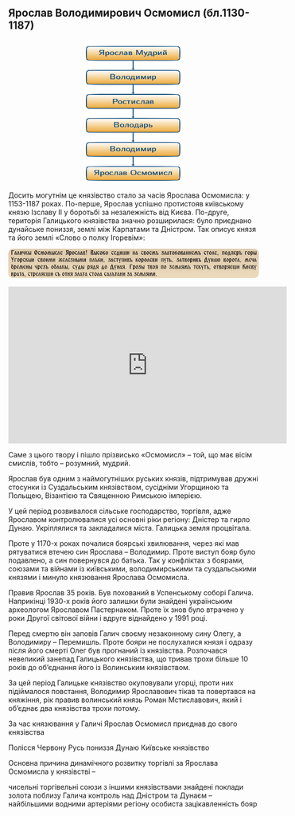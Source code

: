 Ярослав Володимирович Осмомисл (бл.1130-1187)
---------------------------------------------

<div align="center">
<img src="der1.png" width="200" height="285"/>
</div>

Досить могутнім це князівство стало за часів Ярослава Осмомисла: у
1153-1187 роках. По-перше, Ярослав успішно протистояв київському князю
Ізславу ІІ у боротьбі за незалежність від Києва. По-друге, територія
Галицького князівства значно розширилася: було приєднано дунайське
пониззя, землі між Карпатами та Дністром. Так описує князя та його землі
«Слово о полку Ігоревім»:

![image](leg1.png)

<div class="fluidMedia">
<iframe align="center" width="560" height="315" src="https://www.youtube.com/embed/v24V5kEOIug" frameborder="0" allowfullscreen></iframe>
</div>
<div class="popup">
</div>


Саме з цього твору і пішло прізвисько «Осмомисл» – той, що має вісім
смислів, тобто – розумний, мудрий.

Ярослав був одним з наймогутніших руських князів, підтримував дружні
стосунки із Суздальським князівством, сусідніми Угорщиною та Польщею,
Візантією та Священною Римською імперією.

У цей період розвивалося сільське господарство, торгівля, адже Ярославом
контролювалися усі основні ріки регіону: Дністер та гирло Дунаю.
Укріплялися та закладалися міста. Галицька земля процвітала.

Проте у 1170-х роках почалися боярські хвилювання, через які мав
рятуватися втечею син Ярослава – Володимир. Проте виступ бояр було
подавлено, а син повернувся до батька. Так у конфліктах з боярами,
союзами та війнами із київськими, володимирськими та суздальськими
князями і минуло князювання Ярослава Осмомисла.

Правив Ярослав 35 років. Був похований в Успенському соборі Галича.
Наприкінці 1930-х років його залишки були знайдені українським
археологом Ярославом Пастернаком. Проте їх знов було втрачено у роки
Другої світової війни і вдруге віднайдено у 1991 році.

Перед смертю він заповів Галич своєму незаконному сину Олегу, а
Володимиру – Перемишль. Проте бояри не послухалися князя і одразу після
його смерті Олег був прогнаний із князівства. Розпочався невеликий
занепад Галицького князівства, що тривав трохи більше 10 років до
об’єднання його із Волинським князівством.

За цей період Галицьке князівство окуповували угорці, проти них
підіймалося повстання, Володимир Ярославович тікав та повертався на
княжіння, рік правив волинський князь Роман Мстиславович, який і
об’єднає два князівства трохи потому.

<quiz>
<question>
	<p>За час князювання у Галичі Ярослав Осмомисл приєднав до свого князівства</p>
        <answer>Полісся</answer>
	<answer>Червону Русь</answer>
        <answer correct>пониззя Дунаю</answer>
        <answer>Київське князівство</answer>
</question>

<question>
	<p>Основна причина динамічного розвитку торгівлі за Ярослава Осмомисла у князівстві – </p>
        <answer>чисельні торгівельні союзи з іншими князівствами</answer>
	<answer>знайдені поклади золота поблизу Галича</answer>
        <answer correct>контроль над Дністром та Дунаєм – найбільшими водними артеріями регіону</answer>
        <answer>особиста зацікавленність бояр</answer>
</question>
</quiz>